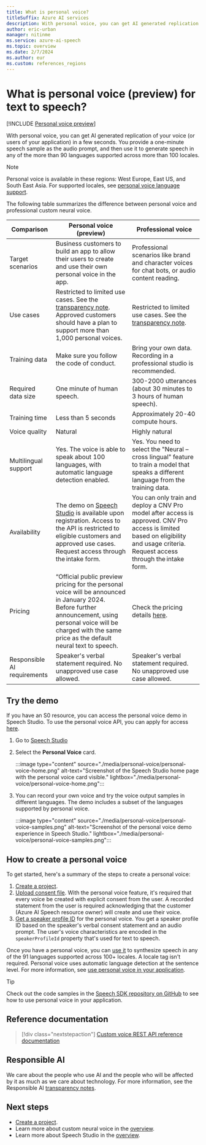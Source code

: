 ```yaml
---
title: What is personal voice?
titleSuffix: Azure AI services
description: With personal voice, you can get AI generated replication of your voice (or users of your application) in a few seconds.
author: eric-urban
manager: nitinme
ms.service: azure-ai-speech
ms.topic: overview
ms.date: 2/7/2024
ms.author: eur
ms.custom: references_regions
---
```


# What is personal voice (preview) for text to speech? 

[!INCLUDE [Personal voice preview](./includes/previews/preview-personal-voice.md)]

With personal voice, you can get AI generated replication of your voice (or users of your application) in a few seconds. You provide a one-minute speech sample as the audio prompt, and then use it to generate speech in any of the more than 90 languages supported across more than 100 locales.  

> [!NOTE]
> Personal voice is available in these regions: West Europe, East US, and South East Asia. 
> For supported locales, see [personal voice language support](./language-support.md?tabs=tts#personal-voice).

The following table summarizes the difference between personal voice and professional custom neural voice.  
 
| Comparison | Personal voice (preview) | Professional voice |
|-------|-------------------------|-----|
| Target scenarios | Business customers to build an app to allow their users to create and use their own personal voice in the app. | Professional scenarios like brand and character voices for chat bots, or audio content reading. |
| Use cases | Restricted to limited use cases. See the [transparency note](/legal/cognitive-services/speech-service/custom-neural-voice/transparency-note?context=/azure/ai-services/speech-service/context/context&tabs=prebuilt-voice#intended-uses-for-personal-voice-preview). Approved customers should have a plan to support more than 1,000 personal voices.  | Restricted to limited use cases. See the [transparency note](/legal/cognitive-services/speech-service/custom-neural-voice/transparency-note?context=/azure/ai-services/speech-service/context/context&tabs=prebuilt-voice#intended-uses-for-custom-neural-voice-pro-and-custom-neural-voice-lite). |
| Training data | Make sure you follow the code of conduct. | Bring your own data. Recording in a professional studio is recommended. |
| Required data size | One minute of human speech. | 300-2000 utterances (about 30 minutes to 3 hours of human speech). |
| Training time | Less than 5 seconds | Approximately 20-40 compute hours. |
| Voice quality | Natural | Highly natural |
| Multilingual support | Yes. The voice is able to speak about 100 languages, with automatic language detection enabled. | Yes. You need to select the "Neural – cross lingual" feature to train a model that speaks a different language from the training data. |
| Availability | The demo on [Speech Studio](https://aka.ms/speechstudio/) is available upon registration. Access to the API is restricted to eligible customers and approved use cases. Request access through the intake form. | You can only train and deploy a CNV Pro model after access is approved. CNV Pro access is limited based on eligibility and usage criteria. Request access through the intake form. |
| Pricing | “Official public preview pricing for the personal voice will be announced in January 2024. Before further announcement, using personal voice will be charged with the same price as the default neural text to speech. | Check the pricing details [here](https://azure.microsoft.com/pricing/details/cognitive-services/speech-services/). |
| Responsible AI requirements | Speaker's verbal statement required. No unapproved use case allowed. | Speaker's verbal statement required. No unapproved use case allowed. |

## Try the demo

If you have an S0 resource, you can access the personal voice demo in Speech Studio. To use the personal voice API, you can apply for access [here](https://aka.ms/customneural).

1. Go to [Speech Studio](https://aka.ms/speechstudio/)
   
1. Select the **Personal Voice** card.

    :::image type="content" source="./media/personal-voice/personal-voice-home.png" alt-text="Screenshot of the Speech Studio home page with the personal voice card visible." lightbox="./media/personal-voice/personal-voice-home.png":::

1. You can record your own voice and try the voice output samples in different languages. The demo includes a subset of the languages supported by personal voice.

    :::image type="content" source="./media/personal-voice/personal-voice-samples.png" alt-text="Screenshot of the personal voice demo experience in Speech Studio." lightbox="./media/personal-voice/personal-voice-samples.png":::


## How to create a personal voice

To get started, here's a summary of the steps to create a personal voice:
1. [Create a project](./personal-voice-create-project.md). 
1. [Upload consent file](./personal-voice-create-consent.md). With the personal voice feature, it's required that every voice be created with explicit consent from the user. A recorded statement from the user is required acknowledging that the customer (Azure AI Speech resource owner) will create and use their voice.
1. [Get a speaker profile ID](./personal-voice-create-voice.md) for the personal voice. You get a speaker profile ID based on the speaker's verbal consent statement and an audio prompt. The user's voice characteristics are encoded in the `speakerProfileId` property that's used for text to speech. 

Once you have a personal voice, you can [use it](./personal-voice-how-to-use.md) to synthesize speech in any of the 91 languages supported across 100+ locales. A locale tag isn't required. Personal voice uses automatic language detection at the sentence level. For more information, see [use personal voice in your application](./personal-voice-how-to-use.md).

> [!TIP]
> Check out the code samples in the [Speech SDK repository on GitHub](https://github.com/Azure-Samples/cognitive-services-speech-sdk/blob/master/samples/custom-voice/README.md) to see how to use personal voice in your application.

## Reference documentation

> [!div class="nextstepaction"]
> [Custom voice REST API reference documentation](/rest/api/speech/)

## Responsible AI 

We care about the people who use AI and the people who will be affected by it as much as we care about technology. For more information, see the Responsible AI [transparency notes](/legal/cognitive-services/speech-service/text-to-speech/transparency-note?context=/azure/ai-services/speech-service/context/context).


## Next steps

- [Create a project](./personal-voice-create-project.md). 
- Learn more about custom neural voice in the [overview](custom-neural-voice.md).
- Learn more about Speech Studio in the [overview](speech-studio-overview.md).

